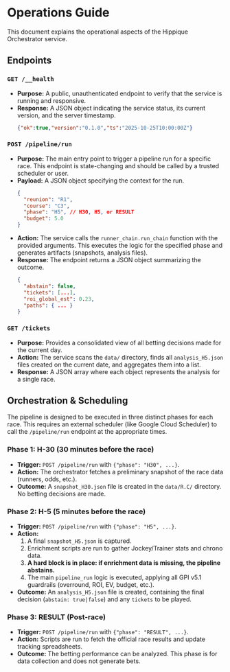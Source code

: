 # Operations Guide

This document explains the operational aspects of the Hippique Orchestrator service.

## Endpoints

### `GET /__health`

*   **Purpose:** A public, unauthenticated endpoint to verify that the service is running and responsive.
*   **Response:** A JSON object indicating the service status, its current version, and the server timestamp.
    ```json
    {"ok":true,"version":"0.1.0","ts":"2025-10-25T10:00:00Z"}
    ```

### `POST /pipeline/run`

*   **Purpose:** The main entry point to trigger a pipeline run for a specific race. This endpoint is state-changing and should be called by a trusted scheduler or user.
*   **Payload:** A JSON object specifying the context for the run.
    ```json
    {
      "reunion": "R1",
      "course": "C3",
      "phase": "H5", // H30, H5, or RESULT
      "budget": 5.0
    }
    ```
*   **Action:** The service calls the `runner_chain.run_chain` function with the provided arguments. This executes the logic for the specified phase and generates artifacts (snapshots, analysis files).
*   **Response:** The endpoint returns a JSON object summarizing the outcome.
    ```json
    {
      "abstain": false,
      "tickets": [...],
      "roi_global_est": 0.23,
      "paths": { ... }
    }
    ```

### `GET /tickets`

*   **Purpose:** Provides a consolidated view of all betting decisions made for the current day.
*   **Action:** The service scans the `data/` directory, finds all `analysis_H5.json` files created on the current date, and aggregates them into a list.
*   **Response:** A JSON array where each object represents the analysis for a single race.

## Orchestration & Scheduling

The pipeline is designed to be executed in three distinct phases for each race. This requires an external scheduler (like Google Cloud Scheduler) to call the `/pipeline/run` endpoint at the appropriate times.

### Phase 1: H-30 (30 minutes before the race)

*   **Trigger:** `POST /pipeline/run` with `{"phase": "H30", ...}`.
*   **Action:** The orchestrator fetches a preliminary snapshot of the race data (runners, odds, etc.).
*   **Outcome:** A `snapshot_H30.json` file is created in the `data/R.C/` directory. No betting decisions are made.

### Phase 2: H-5 (5 minutes before the race)

*   **Trigger:** `POST /pipeline/run` with `{"phase": "H5", ...}`.
*   **Action:**
    1.  A final `snapshot_H5.json` is captured.
    2.  Enrichment scripts are run to gather Jockey/Trainer stats and chrono data.
    3.  **A hard block is in place: if enrichment data is missing, the pipeline abstains.**
    4.  The main `pipeline_run` logic is executed, applying all GPI v5.1 guardrails (overround, ROI, EV, budget, etc.).
*   **Outcome:** An `analysis_H5.json` file is created, containing the final decision (`abstain: true|false`) and any `tickets` to be played.

### Phase 3: RESULT (Post-race)

*   **Trigger:** `POST /pipeline/run` with `{"phase": "RESULT", ...}`.
*   **Action:** Scripts are run to fetch the official race results and update tracking spreadsheets.
*   **Outcome:** The betting performance can be analyzed. This phase is for data collection and does not generate bets.